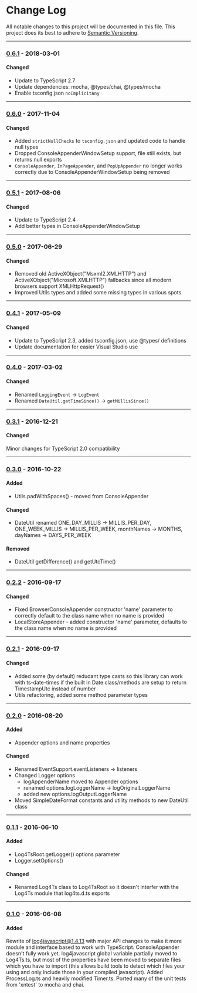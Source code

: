 ﻿# Change Log
All notable changes to this project will be documented in this file.
This project does its best to adhere to [Semantic Versioning](http://semver.org/).


--------
### [0.6.1](N/A) - 2018-03-01
#### Changed
* Update to TypeScript 2.7
* Update dependencies: mocha, @types/chai, @types/mocha
* Enable tsconfig.json `noImplicitAny`


--------
### [0.6.0](https://github.com/TeamworkGuy2/ts-simplog/commit/53c4e232ecdc58778c1153872e636ef52b02dbcb) - 2017-11-04
#### Changed
* Added `strictNullChecks` to `tsconfig.json` and updated code to handle null types
* Dropped ConsoleAppenderWindowSetup support, file still exists, but returns null exports
* `ConsoleAppender`, `InPageAppender`, and `PopUpAppender` no longer works correctly due to ConsoleAppenderWindowSetup being removed


--------
### [0.5.1](https://github.com/TeamworkGuy2/ts-simplog/commit/b606482051b7b7a0740d8754141f7a89f6675c3d) - 2017-08-06
#### Changed
* Update to TypeScript 2.4
* Add better types in ConsoleAppenderWindowSetup


--------
### [0.5.0](https://github.com/TeamworkGuy2/ts-simplog/commit/bdff35522c8eb8a8efe7367c45b8a5f05c73ea99) - 2017-06-29
#### Changed
* Removed old ActiveXObject("Msxml2.XMLHTTP") and ActiveXObject("Microsoft.XMLHTTP") fallbacks since all modern browsers support XMLHttpRequest()
* Improved Utils types and added some missing types in various spots


--------
### [0.4.1](https://github.com/TeamworkGuy2/ts-simplog/commit/46aba384be056252f2289ebcf9dda4344848419e) - 2017-05-09
#### Changed
* Update to TypeScript 2.3, added tsconfig.json, use @types/ definitions
* Update documentation for easier Visual Studio use


--------
### [0.4.0](https://github.com/TeamworkGuy2/ts-simplog/commit/fa7ea77c3cc96059058b31e66d1f5252e88a9a5c) - 2017-03-02
#### Changed
* Renamed `LoggingEvent` -> `LogEvent`
* Renamed `DateUtil.getTimeSince()` -> `getMillisSince()`


--------
### [0.3.1](https://github.com/TeamworkGuy2/ts-simplog/commit/bc7981994afe7112f4b4cc94e17cf1d96c805ad9) - 2016-12-21
#### Changed
Minor changes for TypeScript 2.0 compatibility


--------
### [0.3.0](https://github.com/TeamworkGuy2/ts-simplog/commit/4d25f9e35b7cdbd418a91cc3ed33fa2036fee76c) - 2016-10-22
#### Added
* Utils.padWithSpaces() - moved from ConsoleAppender

#### Changed
* DateUtil renamed ONE_DAY_MILLIS -> MILLIS_PER_DAY, ONE_WEEK_MILLIS -> MILLIS_PER_WEEK, monthNames -> MONTHS, dayNames -> DAYS_PER_WEEK

#### Removed
* DateUtil getDifference() and getUtcTime()


--------
### [0.2.2](https://github.com/TeamworkGuy2/ts-simplog/commit/66f7ef6202c07162b734eb2c80ce24b6f2ea3d49) - 2016-09-17
#### Changed
* Fixed BrowserConsoleAppender constructor 'name' parameter to correctly default to the class name when no name is provided
* LocalStoreAppender - added constructor 'name' parameter, defaults to the class name when no name is provided


--------
### [0.2.1](https://github.com/TeamworkGuy2/ts-simplog/commit/464ca23a394ed47291da275caa97f0fb0a2bf8d3) - 2016-09-17
#### Changed
* Added some (by default) redudant type casts so this library can work with ts-date-times if the built in Date class/methods are setup to return TimestampUtc instead of number
* Utils refactoring, added some method parameter types


--------
### [0.2.0](https://github.com/TeamworkGuy2/ts-simplog/commit/b2fdc4c1e6a6749ea715670d6ad10e00d0af5c56) - 2016-08-20
#### Added
* Appender options and name properties

#### Changed
* Renamed EventSupport.eventListeners -> listeners
* Changed Logger options
  * logAppenderName moved to Appender options
  * renamed options.logLoggerName -> logOriginalLoggerName
  * added new options.logOutputLoggerName
* Moved SimpleDateFormat constants and utility methods to new DateUtil class


--------
### [0.1.1](https://github.com/TeamworkGuy2/ts-simplog/commit/a021956657b4cce644c272c8cb7382dac687ab77) - 2016-06-10
#### Added
* Log4TsRoot.getLogger() options parameter
* Logger.setOptions()

#### Changed
* Renamed Log4Ts class to Log4TsRoot so it doesn't interfer with the Log4Ts module that log4ts.d.ts exports


--------
### [0.1.0](https://github.com/TeamworkGuy2/ts-simplog/commit/191565b983a870e5b2c2758a7d21de960f7d00bb) - 2016-06-08
#### Added
Rewrite of [log4javascript@1.4.13](http://log4javascript.org/) with major API changes to make it more module and interface based to work with TypeScript.
ConsoleAppender doesn't fully work yet. 
log4javascript global variable partially moved to Log4Ts.ts, but most of the properties have been moved to separate files which you have to import (this allows build tools to detect which files your using and only include those in your compiled javascript). 
Added ProcessLog.ts and heavily modified Timer.ts. 
Ported many of the unit tests from 'xntest' to mocha and chai.